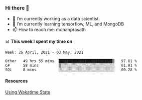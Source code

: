 ### Hi there 👋

- 🔭 I’m currently working as a data scientist.
- 🌱 I’m currently learning tensorflow, ML, and MongoDB
- 📫 How to reach me: mohanprasath

📊 **This week I spent my time on**
<!--START_SECTION:waka-->
```text
Week: 26 April, 2021 - 03 May, 2021

Other   49 hrs 55 mins  ████████████████████████▒   97.81 % 
C#      58 mins         ▒░░░░░░░░░░░░░░░░░░░░░░░░   01.91 % 
SQL     8 mins          ░░░░░░░░░░░░░░░░░░░░░░░░░   00.28 % 
```
<!--END_SECTION:waka-->

#### Resources
[Using Wakatime Stats](https://github.com/marketplace/actions/waka-readme)
